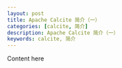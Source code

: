 ```yaml
---
layout: post  
title: Apache Calcite 简介（一）  
categories: [calcite, 简介]  
description: Apache Calcite 简介（一）  
keywords: calcite, 简介  
---
```


Content here
